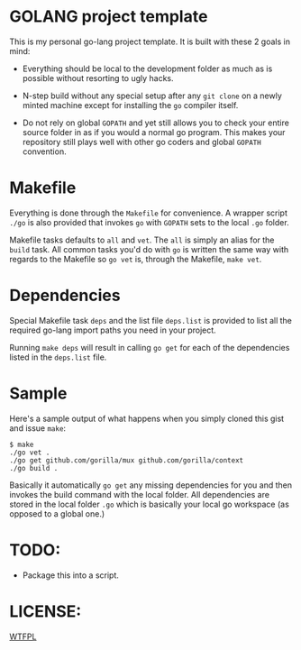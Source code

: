 
# GOLANG project template

This is my personal go-lang project template.
It is built with these 2 goals in mind:

* Everything should be local to the development folder as much as is possible without
  resorting to ugly hacks.

* N-step build without any special setup after any `git clone` on a newly minted machine
  except for installing the `go` compiler itself.

* Do not rely on global `GOPATH` and yet still allows you to check your entire source
  folder in as if you would a normal go program. This makes your repository still plays
  well with other go coders and global `GOPATH` convention.

# Makefile

Everything is done through the `Makefile` for convenience. A wrapper script `./go` is also
provided that invokes `go` with `GOPATH` sets to the local `.go` folder.

Makefile tasks defaults to `all` and `vet`. The `all` is simply an alias for the `build`
task. All common tasks you'd do with `go` is written the same way with regards to the
Makefile so `go vet` is, through the Makefile, `make vet`.

# Dependencies

Special Makefile task `deps` and the list file `deps.list` is provided to list all the
required go-lang import paths you need in your project.

Running `make deps` will result in calling `go get` for each of the dependencies listed in
the `deps.list` file.

# Sample

Here's a sample output of what happens when you simply cloned this gist and issue `make`:

```
$ make
./go vet .
./go get github.com/gorilla/mux github.com/gorilla/context
./go build .
```

Basically it automatically `go get` any missing dependencies for you and then invokes the
build command with the local folder. All dependencies are stored in the local folder `.go`
which is basically your local go workspace (as opposed to a global one.)

# TODO:

* Package this into a script.

# LICENSE:

[WTFPL](http://www.wtfpl.net/)

